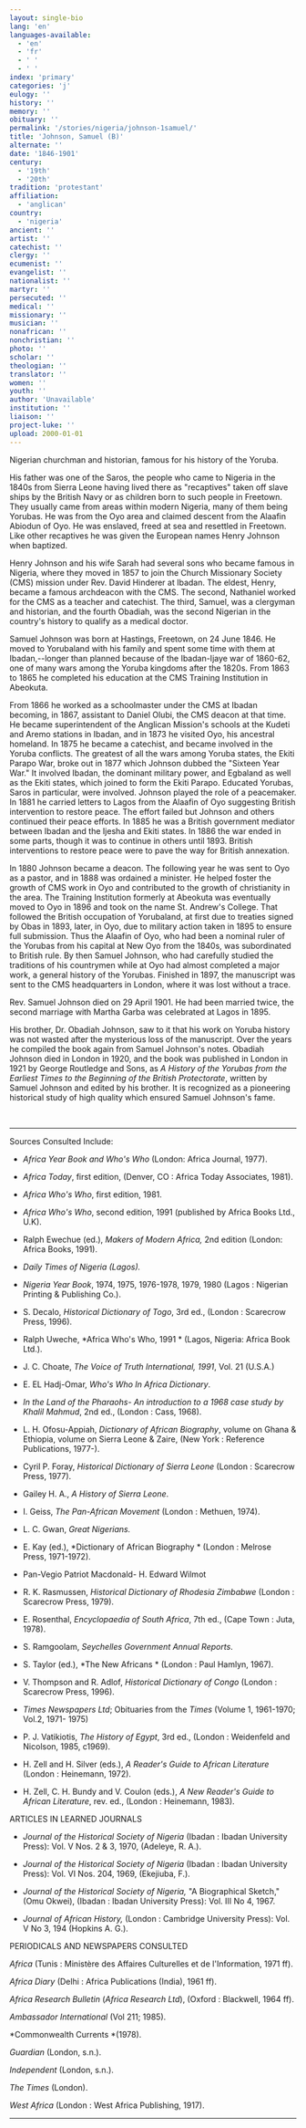 ```yaml
---
layout: single-bio
lang: 'en'
languages-available:
  - 'en'
  - 'fr'
  - ' '
  - ' '
index: 'primary'
categories: 'j'
eulogy: ''
history: ''
memory: ''
obituary: ''
permalink: '/stories/nigeria/johnson-1samuel/'
title: 'Johnson, Samuel (B)'
alternate: ''
date: '1846-1901'
century:
  - '19th'
  - '20th'
tradition: 'protestant'
affiliation:
  - 'anglican'
country:
  - 'nigeria'
ancient: ''
artist: ''
catechist: ''
clergy: ''
ecumenist: ''
evangelist: ''
nationalist: ''
martyr: ''
persecuted: ''
medical: ''
missionary: ''
musician: ''
nonafrican: ''
nonchristian: ''
photo: ''
scholar: ''
theologian: ''
translator: ''
women: ''
youth: ''
author: 'Unavailable'
institution: ''
liaison: ''
project-luke: ''
upload: 2000-01-01
---
```



Nigerian churchman and historian, famous for his history of the Yoruba.

His father was one of the Saros, the people who came to Nigeria in the 1840s from Sierra Leone having lived there as "recaptives" taken off slave ships by the British Navy or as children born to such people in Freetown. They usually came from areas within modern Nigeria, many of them being Yorubas. He was from the Oyo area and claimed descent from the Alaafin Abiodun of Oyo. He was enslaved, freed at sea and resettled in Freetown.  Like other recaptives he was given the European names Henry Johnson when baptized.

Henry Johnson and his wife Sarah had several sons who became famous in Nigeria, where they moved in 1857 to join the Church Missionary Society (CMS) mission under Rev. David Hinderer at Ibadan. The eldest, Henry, became a famous archdeacon with the CMS. The second, Nathaniel worked for the CMS as a teacher and catechist. The third, Samuel, was a clergyman and historian, and the fourth Obadiah, was the second Nigerian in the country's history to qualify as a medical doctor.

Samuel Johnson was born at Hastings, Freetown, on 24 June 1846.  He moved to Yorubaland with his family and spent some time with them at Ibadan,--longer than planned because of the Ibadan-Ijaye war of 1860-62, one of many wars among the Yoruba kingdoms after the 1820s. From 1863 to 1865 he completed his education at the CMS Training Institution in Abeokuta.

From 1866 he worked as a schoolmaster under the CMS at Ibadan becoming, in 1867, assistant to Daniel Olubi, the CMS deacon at that time. He became superintendent of the Anglican Mission's schools at the Kudeti and Aremo stations in Ibadan, and in 1873 he visited Oyo, his ancestral homeland. In 1875 he became a catechist, and became involved in the Yoruba conflicts. The greatest of all the wars among Yoruba states, the Ekiti Parapo War, broke out in 1877 which Johnson dubbed the "Sixteen Year War."  It involved Ibadan, the dominant military power, and Egbaland as well as the Ekiti states, which joined to form the Ekiti Parapo. Educated Yorubas, Saros in particular, were involved. Johnson played the role of a peacemaker. In 1881 he carried letters to Lagos from the Alaafin of Oyo suggesting British intervention to restore peace. The effort failed but Johnson and others continued their peace efforts. In 1885 he was a British government mediator between Ibadan and the Ijesha and Ekiti states. In 1886 the war ended in some parts, though it was to continue in others until 1893. British interventions to restore peace were to pave the way for British annexation.

In 1880 Johnson became a deacon. The following year he was sent to Oyo as a pastor, and in 1888 was ordained a minister. He helped foster the growth of CMS work in Oyo and contributed to the growth of christianity in the area. The Training Institution formerly at Abeokuta was eventually moved to Oyo in 1896 and took on the name St. Andrew's College. That followed the British occupation of Yorubaland, at first due to treaties signed by Obas in 1893, later, in Oyo, due to military action taken in 1895 to ensure full submission. Thus the Alaafin of Oyo, who had been a nominal ruler of the Yorubas from his capital at New Oyo from the 1840s, was subordinated to British rule. By then Samuel Johnson, who had carefully studied the traditions of his countrymen while at Oyo had almost completed a major work, a general history of the Yorubas. Finished in 1897, the manuscript was sent to the CMS headquarters in London, where it was lost without a trace.

Rev. Samuel Johnson died on 29 April 1901. He had been married twice, the second marriage with Martha Garba was celebrated at Lagos in 1895.

His brother, Dr. Obadiah Johnson, saw to it that his work on Yoruba history was not wasted after the mysterious loss of the manuscript. Over the years he compiled the book again from Samuel Johnson's notes. Obadiah Johnson died in London in 1920, and the book was published in London in 1921 by George Routledge and Sons, as *A History of the Yorubas from the Earliest Times to the Beginning of the British Protectorate*, written by Samuel Johnson and edited by his brother. It is recognized as a pioneering historical study of high quality which ensured Samuel Johnson's fame.

&nbsp;

---

Sources Consulted Include:

* *Africa Year Book and Who's Who*  (London: Africa Journal, 1977).

* *Africa Today*, first edition, (Denver, CO : Africa Today Associates, 1981).

* *Africa Who's Who*, first edition, 1981.

* *Africa Who's Who*, second edition, 1991 (published by Africa Books Ltd., U.K).

* Ralph Ewechue (ed.),  *Makers of Modern Africa,*  2nd edition  (London: Africa Books, 1991).

* *Daily Times of Nigeria (Lagos).*

* *Nigeria Year Book*, 1974, 1975, 1976-1978, 1979, 1980 (Lagos : Nigerian Printing &amp; Publishing Co.).

* S. Decalo, *Historical Dictionary of Togo*, 3rd ed., (London : Scarecrow Press, 1996).

* Ralph Uweche, *Africa Who's Who, 1991 *
(Lagos, Nigeria: Africa Book Ltd.).

* J. C. Choate, *The Voice of Truth International, 1991*,
Vol. 21 (U.S.A.)

* E. EL Hadj-Omar, *Who's Who In Africa Dictionary*.

* *In the Land of the Pharaohs- An introduction to a 1968 case study by
Khalil Mahmud*, 2nd ed., (London : Cass, 1968).

* L. H. Ofosu-Appiah, *Dictionary of African Biography*, volume on Ghana &amp; Ethiopia,
volume on Sierra Leone  &amp; Zaire, (New York : Reference Publications, 1977-).

* Cyril P. Foray, *Historical Dictionary of Sierra Leone* (London : Scarecrow Press, 1977).

* Gailey H. A., *A History of Sierra Leone*.

* I. Geiss, *The Pan-African Movement* (London : Methuen, 1974).

* L. C. Gwan, *Great Nigerians.*

* E. Kay (ed.), *Dictionary of African Biography * (London : Melrose Press, 1971-1972).

* Pan-Vegio Patriot Macdonald- H. Edward Wilmot

* R. K. Rasmussen, *Historical Dictionary of Rhodesia Zimbabwe* (London : Scarecrow Press, 1979).

* E. Rosenthal, *Encyclopaedia of South Africa*, 7th ed., (Cape Town : Juta, 1978).

* S. Ramgoolam, *Seychelles Government Annual Reports*.

* S. Taylor (ed.), *The New Africans * (London : Paul Hamlyn, 1967).

* V. Thompson and R. Adlof, *Historical Dictionary of Congo* (London : Scarecrow Press, 1996).

* *Times Newspapers Ltd*; Obituaries from the *Times* (Volume 1, 1961-1970;
Vol.2, 1971- 1975)

* P. J. Vatikiotis, *The History of Egypt*, 3rd ed., (London : Weidenfeld and Nicolson, 1985, c1969).

* H. Zell and H. Silver (eds.), *A Reader's Guide to African Literature* (London : Heinemann, 1972).

* H. Zell, C. H. Bundy and V. Coulon (eds.), *A New Reader's Guide to African Literature*, rev. ed., (London : Heinemann, 1983).

ARTICLES IN LEARNED JOURNALS

* *Journal of the Historical Society of Nigeria* (Ibadan : Ibadan University Press): Vol. V Nos. 2 &amp; 3, 1970,  (Adeleye, R. A.).

* *Journal of the Historical Society of Nigeria* (Ibadan : Ibadan University Press): Vol. VI Nos. 204, 1969,  (Ekejiuba, F.).

* *Journal of the Historical Society of Nigeria,* "A Biographical Sketch,"  (Omu Okwei), (Ibadan : Ibadan University Press): Vol. III No 4, 1967.

* *Journal of African History,* (London : Cambridge University Press): Vol. V No 3, 194 (Hopkins A. G.).

PERIODICALS AND NEWSPAPERS CONSULTED

*Africa* (Tunis : Ministère des Affaires Culturelles et de l'Information, 1971 ff).

*Africa Diary* (Delhi : Africa Publications (India), 1961 ff).

*Africa Research Bulletin* (*Africa Research Ltd*), (Oxford : Blackwell, 1964 ff).

*Ambassador International* (Vol 211; 1985).

*Commonwealth Currents *(1978).

*Guardian* (London, s.n.).

*Independent* (London, s.n.).

*The Times* (London).

*West Africa* (London : West Africa Publishing, 1917).

---